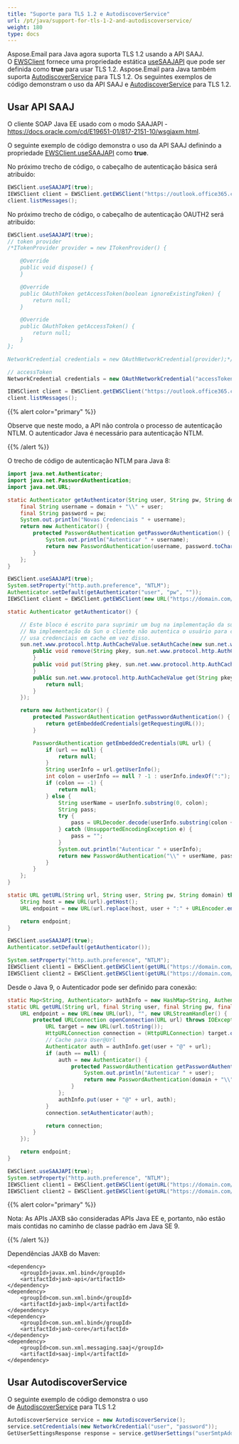 ```yaml
---
title: "Suporte para TLS 1.2 e AutodiscoverService"
url: /pt/java/support-for-tls-1-2-and-autodiscoverservice/
weight: 180
type: docs
---
```


Aspose.Email para Java agora suporta TLS 1.2 usando a API SAAJ. O [EWSClient](https://apireference.aspose.com/email/java/com.aspose.email/EWSClient) fornece uma propriedade estática [useSAAJAPI](https://apireference.aspose.com/email/java/com.aspose.email/EWSClient#useSAAJAPI\(boolean\)) que pode ser definida como **true** para usar TLS 1.2. Aspose.Email para Java também suporta [AutodiscoverService](https://apireference.aspose.com/email/java/com.aspose.email/AutodiscoverService) para TLS 1.2. Os seguintes exemplos de código demonstram o uso da API SAAJ e [AutodiscoverService](https://apireference.aspose.com/email/java/com.aspose.email/AutodiscoverService) para TLS 1.2.
## **Usar API SAAJ**
O cliente SOAP Java EE usado com o modo SAAJAPI - <https://docs.oracle.com/cd/E19651-01/817-2151-10/wsgjaxm.html>. 

O seguinte exemplo de código demonstra o uso da API SAAJ definindo a propriedade [EWSClient.useSAAJAPI](https://apireference.aspose.com/email/java/com.aspose.email/EWSClient#useSAAJAPI\(boolean\)) como **true**.

No próximo trecho de código, o cabeçalho de autenticação básica será atribuído:

~~~Java
EWSClient.useSAAJAPI(true);
IEWSClient client = EWSClient.getEWSClient("https://outlook.office365.com/ews/exchange.asmx", "testuser", "pw", "domain");
client.listMessages();
~~~
No próximo trecho de código, o cabeçalho de autenticação OAUTH2 será atribuído:

~~~Java
EWSClient.useSAAJAPI(true);
// token provider
/*ITokenProvider provider = new ITokenProvider() {

    @Override
    public void dispose() {
    }

    @Override
    public OAuthToken getAccessToken(boolean ignoreExistingToken) {
        return null;
    }

    @Override
    public OAuthToken getAccessToken() {
        return null;
    }
};

NetworkCredential credentials = new OAuthNetworkCredential(provider);*/

// accessToken
NetworkCredential credentials = new OAuthNetworkCredential("accessToken");

IEWSClient client = EWSClient.getEWSClient("https://outlook.office365.com/ews/exchange.asmx", credentials);
client.listMessages();
~~~

{{% alert color="primary" %}} 

Observe que neste modo, a API não controla o processo de autenticação NTLM.
O autenticador Java é necessário para autenticação NTLM.

{{% /alert %}} 

O trecho de código de autenticação NTLM para Java 8:

~~~Java
import java.net.Authenticator;
import java.net.PasswordAuthentication;
import java.net.URL;

static Authenticator getAuthenticator(String user, String pw, String domain) {
    final String username = domain + "\\" + user;
    final String password = pw;
    System.out.println("Novas Credenciais " + username);
    return new Authenticator() {
        protected PasswordAuthentication getPasswordAuthentication() {
            System.out.println("Autenticar " + username);
            return new PasswordAuthentication(username, password.toCharArray());
        }
    };
}

EWSClient.useSAAJAPI(true);
System.setProperty("http.auth.preference", "NTLM");
Authenticator.setDefault(getAuthenticator("user", "pw", ""));
IEWSClient client = EWSClient.getEWSClient(new URL("https://domain.com/ews/Exchange.asmx"));
~~~


~~~Java
static Authenticator getAuthenticator() {

    // Este bloco é escrito para suprimir um bug na implementação da sun.
    // Na implementação da Sun o cliente não autentica o usuário para cada conexão,
    // usa credenciais em cache em vez disso.
    sun.net.www.protocol.http.AuthCacheValue.setAuthCache(new sun.net.www.protocol.http.AuthCache() {
        public void remove(String pkey, sun.net.www.protocol.http.AuthCacheValue entry) {
        }
        public void put(String pkey, sun.net.www.protocol.http.AuthCacheValue value) {
        }
        public sun.net.www.protocol.http.AuthCacheValue get(String pkey, String skey) {
            return null;
        }
    });

    return new Authenticator() {
        protected PasswordAuthentication getPasswordAuthentication() {
            return getEmbeddedCredentials(getRequestingURL());
        }

        PasswordAuthentication getEmbeddedCredentials(URL url) {
            if (url == null) {
                return null;
            }
            String userInfo = url.getUserInfo();
            int colon = userInfo == null ? -1 : userInfo.indexOf(":");
            if (colon == -1) {
                return null;
            } else {
                String userName = userInfo.substring(0, colon);
                String pass;
                try {
                    pass = URLDecoder.decode(userInfo.substring(colon + 1), "UTF-8");
                } catch (UnsupportedEncodingException e) {
                    pass = "";
                }
                System.out.println("Autenticar " + userInfo);
                return new PasswordAuthentication("\\" + userName, pass.toCharArray());
            }
        }
    };
}

static URL getURL(String url, String user, String pw, String domain) throws Exception {
    String host = new URL(url).getHost();
    URL endpoint = new URL(url.replace(host, user + ":" + URLEncoder.encode(pw, "UTF-8") + "@" + host));

    return endpoint;
}

EWSClient.useSAAJAPI(true);
Authenticator.setDefault(getAuthenticator());

System.setProperty("http.auth.preference", "NTLM");
IEWSClient client1 = EWSClient.getEWSClient(getURL("https://domain.com/ews/Exchange.asmx", "user1", "pw", "domain"));
IEWSClient client2 = EWSClient.getEWSClient(getURL("https://domain.com/ews/Exchange.asmx", "user2", "pw", "domain"));
~~~


Desde o Java 9, o Autenticador pode ser definido para conexão:

~~~Java
static Map<String, Authenticator> authInfo = new HashMap<String, Authenticator>();
static URL getURL(String url, final String user, final String pw, final String domain) throws MalformedURLException {
    URL endpoint = new URL(new URL(url), "", new URLStreamHandler() {
        protected URLConnection openConnection(URL url) throws IOException {
            URL target = new URL(url.toString());
            HttpURLConnection connection = (HttpURLConnection) target.openConnection();
            // Cache para User@Url
            Authenticator auth = authInfo.get(user + "@" + url);
            if (auth == null) {
                auth = new Authenticator() {
                    protected PasswordAuthentication getPasswordAuthentication() {
                        System.out.println("Autenticar " + user);
                        return new PasswordAuthentication(domain + "\\" + user, pw.toCharArray());
                    }
                };
                authInfo.put(user + "@" + url, auth);
            }
            connection.setAuthenticator(auth);

            return connection;
        }
    });

    return endpoint;
}

EWSClient.useSAAJAPI(true);
System.setProperty("http.auth.preference", "NTLM");
IEWSClient client1 = EWSClient.getEWSClient(getURL("https://domain.com/ews/Exchange.asmx", "user1", "pw", "domain"));
IEWSClient client2 = EWSClient.getEWSClient(getURL("https://domain.com/ews/Exchange.asmx", "user2", "pw", "domain"));
~~~


{{% alert color="primary" %}} 

Nota:
As APIs JAXB são consideradas APIs Java EE e, portanto, não estão mais contidas no caminho de classe padrão em Java SE 9.

{{% /alert %}} 

Dependências JAXB do Maven:

~~~  
<dependency>
    <groupId>javax.xml.bind</groupId>
    <artifactId>jaxb-api</artifactId>
</dependency>
<dependency>
    <groupId>com.sun.xml.bind</groupId>
    <artifactId>jaxb-impl</artifactId>
</dependency>
<dependency>
    <groupId>com.sun.xml.bind</groupId>
    <artifactId>jaxb-core</artifactId>
</dependency>
<dependency>
    <groupId>com.sun.xml.messaging.saaj</groupId>
    <artifactId>saaj-impl</artifactId>
</dependency>
~~~

## **Usar AutodiscoverService**
O seguinte exemplo de código demonstra o uso de [AutodiscoverService](https://apireference.aspose.com/email/java/com.aspose.email/AutodiscoverService) para TLS 1.2

~~~Java
AutodiscoverService service = new AutodiscoverService();
service.setCredentials(new NetworkCredential("user", "password"));
GetUserSettingsResponse response = service.getUserSettings("userSmtpAddress", UserSettingName.ExternalEwsUrl, UserSettingName.UserDisplayName);
~~~